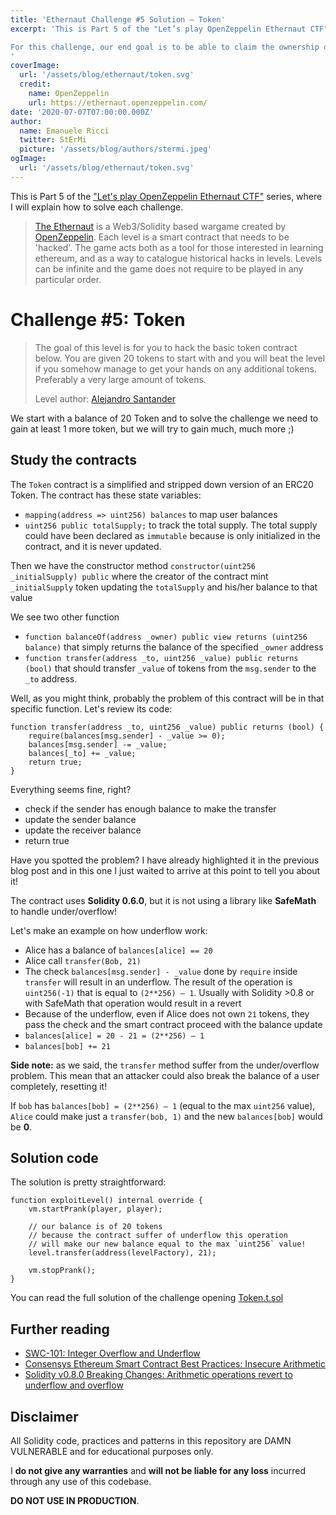 ```yaml
---
title: 'Ethernaut Challenge #5 Solution — Token'
excerpt: 'This is Part 5 of the "Let’s play OpenZeppelin Ethernaut CTF" series, where I will explain how to solve each challenge.</br></br>

For this challenge, our end goal is to be able to claim the ownership of the contract.
'
coverImage: 
  url: '/assets/blog/ethernaut/token.svg'
  credit: 
    name: OpenZeppelin
    url: https://ethernaut.openzeppelin.com/
date: '2020-07-07T07:00:00.000Z'
author:
  name: Emanuele Ricci
  twitter: StErMi
  picture: '/assets/blog/authors/stermi.jpeg'
ogImage:
  url: '/assets/blog/ethernaut/token.svg'
---
```


This is Part 5 of the ["Let's play OpenZeppelin Ethernaut CTF"](https://stermi.xyz/blog/lets-play-openzeppelin-ethernaut) series, where I will explain how to solve each challenge.

> [The Ethernaut](https://ethernaut.openzeppelin.com/) is a Web3/Solidity based wargame created by [OpenZeppelin](https://openzeppelin.com/).
> Each level is a smart contract that needs to be 'hacked'. The game acts both as a tool for those interested in learning ethereum, and as a way to catalogue historical hacks in levels. Levels can be infinite and the game does not require to be played in any particular order.

# Challenge #5: Token

> The goal of this level is for you to hack the basic token contract below.
> You are given 20 tokens to start with and you will beat the level if you somehow manage to get your hands on any additional tokens. Preferably a very large amount of tokens.
>
> Level author: [Alejandro Santander](https://github.com/ajsantander)

We start with a balance of 20 Token and to solve the challenge we need to gain at least 1 more token, but we will try to gain much, much more ;)

## Study the contracts

The `Token` contract is a simplified and stripped down version of an ERC20 Token.
The contract has these state variables:

- `mapping(address => uint256) balances` to map user balances
- `uint256 public totalSupply;` to track the total supply. The total supply could have been declared as `immutable` because is only initialized in the contract, and it is never updated.

Then we have the constructor method `constructor(uint256 _initialSupply) public` where the creator of the contract mint `_initialSupply` token updating the `totalSupply` and his/her balance to that value

We see two other function

- `function balanceOf(address _owner) public view returns (uint256 balance)` that simply returns the balance of the specified `_owner` address
- `function transfer(address _to, uint256 _value) public returns (bool)` that should transfer `_value` of tokens from the `msg.sender` to the `_to` address.

Well, as you might think, probably the problem of this contract will be in that specific function. Let's review its code:

```solidity
function transfer(address _to, uint256 _value) public returns (bool) {
    require(balances[msg.sender] - _value >= 0);
    balances[msg.sender] -= _value;
    balances[_to] += _value;
    return true;
}
```

Everything seems fine, right?

- check if the sender has enough balance to make the transfer
- update the sender balance
- update the receiver balance
- return true

Have you spotted the problem? I have already highlighted it in the previous blog post and in this one I just waited to arrive at this point to tell you about it!

The contract uses **Solidity 0.6.0**, but it is not using a library like **SafeMath** to handle under/overflow!

Let's make an example on how underflow work:

- Alice has a balance of `balances[alice] == 20`
- Alice call `transfer(Bob, 21)`
- The check `balances[msg.sender] - _value` done by `require` inside `transfer` will result in an underflow. The result of the operation is `uint256(-1)` that is equal to `(2**256) – 1`. Usually with Solidity >0.8 or with SafeMath that operation would result in a revert
- Because of the underflow, even if Alice does not own `21` tokens, they pass the check and the smart contract proceed with the balance update
- `balances[alice] = 20 - 21 = (2**256) – 1`
- `balances[bob] += 21`

**Side note:** as we said, the `transfer` method suffer from the under/overflow problem. This mean that an attacker could also break the balance of a user completely, resetting it!

If `bob` has `balances[bob] = (2**256) – 1` (equal to the max `uint256` value), `Alice` could make just a `transfer(bob, 1)` and the new `balances[bob]` would be **0**.

## Solution code

The solution is pretty straightforward:

```solidity
function exploitLevel() internal override {
    vm.startPrank(player, player);

    // our balance is of 20 tokens
    // because the contract suffer of underflow this operation
    // will make our new balance equal to the max `uint256` value!
    level.transfer(address(levelFactory), 21);

    vm.stopPrank();
}
```

You can read the full solution of the challenge opening [Token.t.sol](https://github.com/StErMi/foundry-ethernaut/blob/main/test/Token.t.sol)

## Further reading

- [SWC-101: Integer Overflow and Underflow](https://swcregistry.io/docs/SWC-101)
- [Consensys Ethereum Smart Contract Best Practices: Insecure Arithmetic](https://consensys.github.io/smart-contract-best-practices/attacks/insecure-arithmetic/)
- [Solidity v0.8.0 Breaking Changes: Arithmetic operations revert to underflow and overflow](https://docs.soliditylang.org/en/v0.8.13/080-breaking-changes.html)

## Disclaimer

All Solidity code, practices and patterns in this repository are DAMN VULNERABLE and for educational purposes only.

I **do not give any warranties** and **will not be liable for any loss** incurred through any use of this codebase.

**DO NOT USE IN PRODUCTION**.
